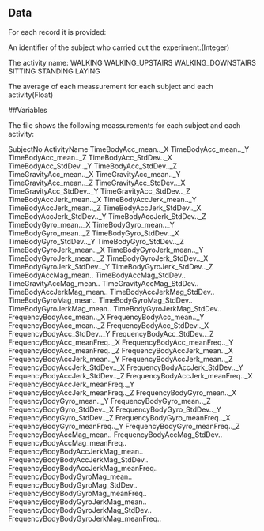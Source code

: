 ## Data

For each record it is provided:

An identifier of the subject who carried out the experiment.(Integer)

The activity name:
WALKING
WALKING_UPSTAIRS
WALKING_DOWNSTAIRS
SITTING
STANDING
LAYING

The average of each meassurement for each subject and each activity(Float)

##Variables

The file shows the following meassurements for each subject and each activity:

SubjectNo 
ActivityName 
TimeBodyAcc_mean.._X 
TimeBodyAcc_mean.._Y 
TimeBodyAcc_mean.._Z 
TimeBodyAcc_StdDev.._X 
TimeBodyAcc_StdDev.._Y 
TimeBodyAcc_StdDev.._Z 
TimeGravityAcc_mean.._X 
TimeGravityAcc_mean.._Y 
TimeGravityAcc_mean.._Z 
TimeGravityAcc_StdDev.._X 
TimeGravityAcc_StdDev.._Y 
TimeGravityAcc_StdDev.._Z 
TimeBodyAccJerk_mean.._X 
TimeBodyAccJerk_mean.._Y 
TimeBodyAccJerk_mean.._Z 
TimeBodyAccJerk_StdDev.._X 
TimeBodyAccJerk_StdDev.._Y 
TimeBodyAccJerk_StdDev.._Z 
TimeBodyGyro_mean.._X 
TimeBodyGyro_mean.._Y 
TimeBodyGyro_mean.._Z 
TimeBodyGyro_StdDev.._X 
TimeBodyGyro_StdDev.._Y 
TimeBodyGyro_StdDev.._Z 
TimeBodyGyroJerk_mean.._X 
TimeBodyGyroJerk_mean.._Y 
TimeBodyGyroJerk_mean.._Z 
TimeBodyGyroJerk_StdDev.._X 
TimeBodyGyroJerk_StdDev.._Y 
TimeBodyGyroJerk_StdDev.._Z 
TimeBodyAccMag_mean.. 
TimeBodyAccMag_StdDev.. 
TimeGravityAccMag_mean.. 
TimeGravityAccMag_StdDev.. 
TimeBodyAccJerkMag_mean.. 
TimeBodyAccJerkMag_StdDev.. 
TimeBodyGyroMag_mean.. 
TimeBodyGyroMag_StdDev.. 
TimeBodyGyroJerkMag_mean.. 
TimeBodyGyroJerkMag_StdDev.. 
FrequencyBodyAcc_mean.._X 
FrequencyBodyAcc_mean.._Y 
FrequencyBodyAcc_mean.._Z 
FrequencyBodyAcc_StdDev.._X 
FrequencyBodyAcc_StdDev.._Y 
FrequencyBodyAcc_StdDev.._Z 
FrequencyBodyAcc_meanFreq.._X 
FrequencyBodyAcc_meanFreq.._Y 
FrequencyBodyAcc_meanFreq.._Z 
FrequencyBodyAccJerk_mean.._X 
FrequencyBodyAccJerk_mean.._Y 
FrequencyBodyAccJerk_mean.._Z 
FrequencyBodyAccJerk_StdDev.._X 
FrequencyBodyAccJerk_StdDev.._Y 
FrequencyBodyAccJerk_StdDev.._Z 
FrequencyBodyAccJerk_meanFreq.._X 
FrequencyBodyAccJerk_meanFreq.._Y 
FrequencyBodyAccJerk_meanFreq.._Z 
FrequencyBodyGyro_mean.._X 
FrequencyBodyGyro_mean.._Y 
FrequencyBodyGyro_mean.._Z 
FrequencyBodyGyro_StdDev.._X 
FrequencyBodyGyro_StdDev.._Y 
FrequencyBodyGyro_StdDev.._Z 
FrequencyBodyGyro_meanFreq.._X 
FrequencyBodyGyro_meanFreq.._Y 
FrequencyBodyGyro_meanFreq.._Z 
FrequencyBodyAccMag_mean.. 
FrequencyBodyAccMag_StdDev.. 
FrequencyBodyAccMag_meanFreq.. 
FrequencyBodyBodyAccJerkMag_mean.. 
FrequencyBodyBodyAccJerkMag_StdDev.. 
FrequencyBodyBodyAccJerkMag_meanFreq.. 
FrequencyBodyBodyGyroMag_mean.. 
FrequencyBodyBodyGyroMag_StdDev.. 
FrequencyBodyBodyGyroMag_meanFreq.. 
FrequencyBodyBodyGyroJerkMag_mean.. 
FrequencyBodyBodyGyroJerkMag_StdDev.. 
FrequencyBodyBodyGyroJerkMag_meanFreq..


